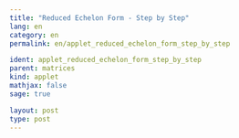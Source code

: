 ```yaml
---
title: "Reduced Echelon Form - Step by Step"
lang: en
category: en
permalink: en/applet_reduced_echelon_form_step_by_step

ident: applet_reduced_echelon_form_step_by_step
parent: matrices
kind: applet
mathjax: false
sage: true

layout: post
type: post
---
```


<div class="sage"><script type="text/x-sage">

# Naive Gaussian reduction - reduced echelon form
@interact
def _(Min = input_box(default='[[0, 1, 4, 8], [3, 1, 0, 0], [4, 6, 1, 3]]', type = str, label = 'A = ')):
    
    M = matrix(QQ,sage_eval(Min))
    num_rows=M.nrows()
    num_cols=M.ncols()
    pretty_print(M)   

    col = 0   # all cols before this are already done
    pivots = [] # keeps track of pivots
    for row in range(0,num_rows): 
        # ?Need to swap in a nonzero entry from below
        while (col < num_cols
               and M[row][col] == 0): 
            for i in M.nonzero_positions_in_column(col):
                if i > row:
                    pretty_print(html( " Swap row " + str(row+1) + " with row " + str(i+1) ))
                    M.swap_rows(row,i)
                    pretty_print(M)
                    break     
                else:
                    col += 1

        if col >= num_cols:
            break

        # Now guaranteed M[row][col] != 0
        pivots.insert(0,[row,col])
        if (M[row][col] != 1):
            pretty_print(html(  " Multiply row " + str(row+1) + " by " + str(1/M[row][col]) ))
            M.rescale_row(row,1/M[row][col])
            pretty_print(M)
        change_flag=False
        for changed_row in range(row+1,num_rows):
            if M[changed_row][col] != 0:
                change_flag=True
                factor=-1*M[changed_row][col]/M[row][col]
                pretty_print(html( " Take " + str(factor) + " times row " + str(row+1) + " and add it to row " + str(changed_row+1) ))
                M.add_multiple_of_row(changed_row,row,factor)
        if change_flag:
            pretty_print(M)
        col +=1
        
        
    for pivot in pivots:
        change_flag=False
        row = pivot[0]
        col = pivot[1]
        for k in range(row):
            if M[k][col] != 0:
                change_flag=True
                pretty_print(html( " Take " + str(-M[k][col]) + " times row " + str(row+1) + " and add it to row " + str(k+1) ))
                M.add_multiple_of_row(k,row,-M[k][col])
        if change_flag:
            pretty_print(M)

</script></div>